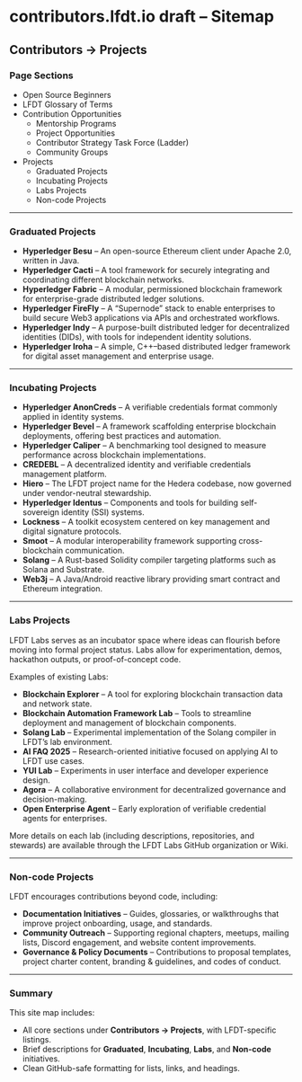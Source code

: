 # contributors.lfdt.io draft – Sitemap

## Contributors → Projects

### Page Sections
- Open Source Beginners
- LFDT Glossary of Terms
- Contribution Opportunities
  - Mentorship Programs
  - Project Opportunities
  - Contributor Strategy Task Force (Ladder)
  - Community Groups
- Projects
  - Graduated Projects
  - Incubating Projects
  - Labs Projects
  - Non-code Projects

---

### Graduated Projects

- **Hyperledger Besu** – An open-source Ethereum client under Apache 2.0, written in Java.  
- **Hyperledger Cacti** – A tool framework for securely integrating and coordinating different blockchain networks.  
- **Hyperledger Fabric** – A modular, permissioned blockchain framework for enterprise-grade distributed ledger solutions.  
- **Hyperledger FireFly** – A “Supernode” stack to enable enterprises to build secure Web3 applications via APIs and orchestrated workflows.  
- **Hyperledger Indy** – A purpose-built distributed ledger for decentralized identities (DIDs), with tools for independent identity solutions.  
- **Hyperledger Iroha** – A simple, C++–based distributed ledger framework for digital asset management and enterprise usage.  

---

### Incubating Projects

- **Hyperledger AnonCreds** – A verifiable credentials format commonly applied in identity systems.  
- **Hyperledger Bevel** – A framework scaffolding enterprise blockchain deployments, offering best practices and automation.  
- **Hyperledger Caliper** – A benchmarking tool designed to measure performance across blockchain implementations.  
- **CREDEBL** – A decentralized identity and verifiable credentials management platform.  
- **Hiero** – The LFDT project name for the Hedera codebase, now governed under vendor-neutral stewardship.  
- **Hyperledger Identus** – Components and tools for building self-sovereign identity (SSI) systems.  
- **Lockness** – A toolkit ecosystem centered on key management and digital signature protocols.  
- **Smoot** – A modular interoperability framework supporting cross-blockchain communication.  
- **Solang** – A Rust-based Solidity compiler targeting platforms such as Solana and Substrate.  
- **Web3j** – A Java/Android reactive library providing smart contract and Ethereum integration.  

---

### Labs Projects

LFDT Labs serves as an incubator space where ideas can flourish before moving into formal project status. Labs allow for experimentation, demos, hackathon outputs, or proof-of-concept code.

Examples of existing Labs:

- **Blockchain Explorer** – A tool for exploring blockchain transaction data and network state.  
- **Blockchain Automation Framework Lab** – Tools to streamline deployment and management of blockchain components.  
- **Solang Lab** – Experimental implementation of the Solang compiler in LFDT’s lab environment.  
- **AI FAQ 2025** – Research-oriented initiative focused on applying AI to LFDT use cases.  
- **YUI Lab** – Experiments in user interface and developer experience design.  
- **Agora** – A collaborative environment for decentralized governance and decision-making.  
- **Open Enterprise Agent** – Early exploration of verifiable credential agents for enterprises.  

More details on each lab (including descriptions, repositories, and stewards) are available through the LFDT Labs GitHub organization or Wiki.

---

### Non-code Projects

LFDT encourages contributions beyond code, including:

- **Documentation Initiatives** – Guides, glossaries, or walkthroughs that improve project onboarding, usage, and standards.  
- **Community Outreach** – Supporting regional chapters, meetups, mailing lists, Discord engagement, and website content improvements.  
- **Governance & Policy Documents** – Contributions to proposal templates, project charter content, branding & guidelines, and codes of conduct.  

---

### Summary

This site map includes:

- All core sections under **Contributors → Projects**, with LFDT-specific listings.  
- Brief descriptions for **Graduated**, **Incubating**, **Labs**, and **Non-code** initiatives.  
- Clean GitHub-safe formatting for lists, links, and headings.  
